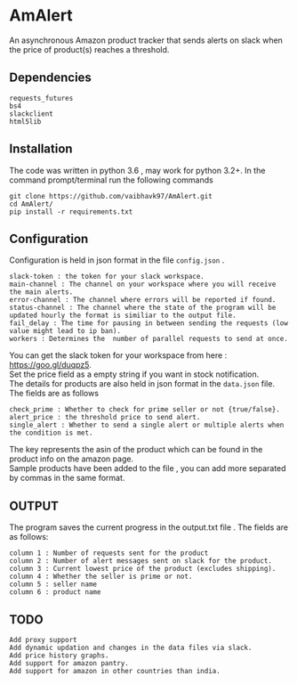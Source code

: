 AmAlert
==================

An asynchronous Amazon product tracker that sends alerts on slack when the price of product(s) reaches a threshold.

## Dependencies
```
requests_futures
bs4
slackclient
html5lib
```
## Installation
The code was written in python 3.6 , may work for python 3.2+.
In the command prompt/terminal run the following commands
```
git clone https://github.com/vaibhavk97/AmAlert.git
cd AmAlert/
pip install -r requirements.txt
```
## Configuration
Configuration is held in json format in the file `config.json` . 
```
slack-token : the token for your slack workspace.
main-channel : The channel on your workspace where you will receive the main alerts.
error-channel : The channel where errors will be reported if found.
status-channel : The channel where the state of the program will be updated hourly the format is similiar to the output file.
fail_delay : The time for pausing in between sending the requests (low value might lead to ip ban).
workers : Determines the  number of parallel requests to send at once.
```
You can get the slack token for your workspace from here : https://goo.gl/duqpz5.  
Set the price field as a empty string if you want in stock notification.  
The details for products are also held in json format in the `data.json` file. The fields are as follows
```
check_prime : Whether to check for prime seller or not {true/false}.
alert_price : the threshold price to send alert.
single_alert : Whether to send a single alert or multiple alerts when the condition is met.
```
The key represents the asin of the product which can be found in the product info on the amazon page.  
Sample products have been added to the file , you can add more separated by commas in the same format.
## OUTPUT
The program saves the current progress in the output.txt file . The fields are as follows:
```
column 1 : Number of requests sent for the product
column 2 : Number of alert messages sent on slack for the product.
column 3 : Current lowest price of the product (excludes shipping).
column 4 : Whether the seller is prime or not.
column 5 : seller name
column 6 : product name
```
## TODO
```
Add proxy support
Add dynamic updation and changes in the data files via slack.
Add price history graphs.
Add support for amazon pantry.
Add support for amazon in other countries than india.
```

